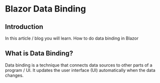# Blazor Data Binding

## Introduction
In this article / blog you will learn. How to do data binding in Blazor

## What is Data Binding?
Data binding is a technique that connects data sources to other parts of a program / UI.
It updates the  user interface (UI)  automatically when the data changes.




